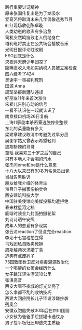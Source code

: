 践行重要训词精神  
原来张国伟复出是为了龙吸水  
爱奇艺将取消未来几年偶像选秀节目  
韩红现场收徒陈卓璇  
人类幼崽的歌声有多治愈  
司机突然鸣笛致老人倒地身亡  
塔利班将禁止在公共场合播放音乐  
光明日报评论耽改剧  
ESG到底是什么  
央视评天府少年团凉了  
隐瞒高收入未如实纳税人员被立案检查  
四六级考了424  
吴谢宇一审被判死刑  
田源 Anna  
周琦举报新疆队违规  
好丽友11年来首次涨价  
宋祖儿告别心动的信号  
一看不认识在一起就认识了  
南京禄口机场26日复航  
上海11家剧本杀密室逃脱停业整顿  
东北的菜量能有多大  
梁建章建议取消中考避免过早分层  
吴谢宇姑父曾表示希望轻判  
披荆斩棘的哥哥  
童瑶 我喜欢三十岁之后的自己  
只有本地人才会喝的汽水  
张杰问emo和be是什么意思  
十八大以来已有90多万名党员出党  
肖战告黑胜诉  
朋友给我介绍的体育生  
辣目洋子搬家像拍卖会  
西安建筑科技大学  
中国驻美使馆向美媒投稿均遭拒绝  
春来枕星河定档  
鹿晗时装金九封面拍摄花絮  
刘诗诗晒午安照  
成年人的恋爱有多现实  
张云龙reaction了但没完全reaction  
李沁十七宫格拍立得  
马戏团私自贩卖死狮  
周斯越两次求婚丁羡  
追狗有点废裤子  
75国致函世卫反对病毒溯源政治化  
一个喝醉的女孩会经历什么  
女子跳江轻生漂流10公里  
张淇高音  
西安大唐不夜城的灯光又亮了  
怎么拿都不乱的收纳技巧  
西建大回应院长儿子毕设涉嫌抄袭  
残奥会  
安徽双胞胎失散30年后在四川团圆  
小女孩为爸爸手绘拔罐卡通纹身  
男子捡平板归还却遭失主质疑  
